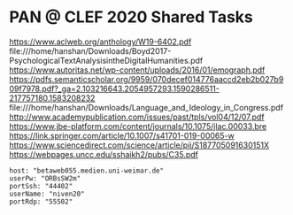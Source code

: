 # PAN @ CLEF 2020 Shared Tasks

https://www.aclweb.org/anthology/W19-6402.pdf
file:///home/hanshan/Downloads/Boyd2017-PsychologicalTextAnalysisintheDigitalHumanities.pdf
https://www.autoritas.net/wp-content/uploads/2016/01/emograph.pdf
https://pdfs.semanticscholar.org/9959/070decef014776aaccd2eb2b027b909f7978.pdf?_ga=2.103216643.2054957293.1590286511-217757180.1583208232
file:///home/hanshan/Downloads/Language_and_Ideology_in_Congress.pdf
http://www.academypublication.com/issues/past/tpls/vol04/12/07.pdf
https://www.jbe-platform.com/content/journals/10.1075/jlac.00033.bre
https://link.springer.com/article/10.1007/s41701-019-00065-w
https://www.sciencedirect.com/science/article/pii/S187705091630151X
https://webpages.uncc.edu/sshaikh2/pubs/C35.pdf


	host: "betaweb055.medien.uni-weimar.de"
	userPw: "ORBsSW2m"
	portSsh: "44402"
	userName: "niven20"
	portRdp: "55502"
